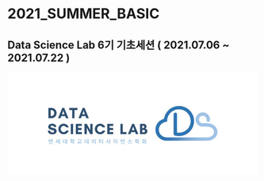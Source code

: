 # 2021_SUMMER_BASIC
## Data Science Lab 6기 기초세션 ( 2021.07.06 ~ 2021.07.22 )

![](https://github.com/YonseiDSL/2021_SUMMER_BASIC/blob/master/dsl_logo.JPG?raw=true)
